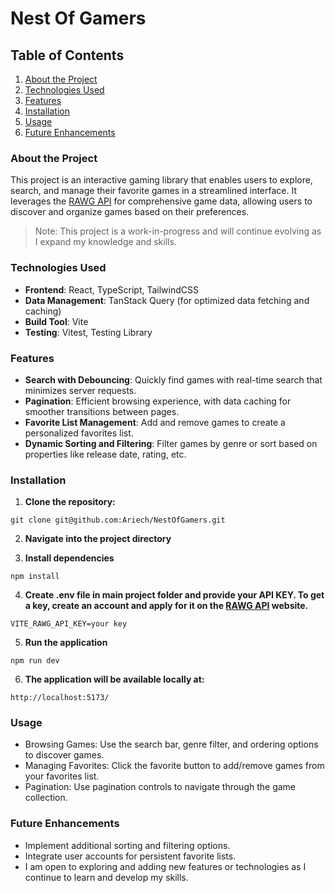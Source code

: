 # Nest Of Gamers

## Table of Contents
1. [About the Project](#about-the-project)
2. [Technologies Used](#technologies-used)
3. [Features](#features)
4. [Installation](#installation)
5. [Usage](#usage)
6. [Future Enhancements](#future-enhancements)

### About the Project
This project is an interactive gaming library that enables users to explore, search, and manage their favorite games in a streamlined interface. It leverages the [RAWG API](https://rawg.io/apidocs) for comprehensive game data, allowing users to discover and organize games based on their preferences.

> Note: This project is a work-in-progress and will continue evolving as I expand my knowledge and skills.

### Technologies Used
- **Frontend**: React, TypeScript, TailwindCSS
- **Data Management**: TanStack Query (for optimized data fetching and caching)
- **Build Tool**: Vite
- **Testing**: Vitest, Testing Library

### Features
- **Search with Debouncing**: Quickly find games with real-time search that minimizes server requests.
- **Pagination**: Efficient browsing experience, with data caching for smoother transitions between pages.
- **Favorite List Management**: Add and remove games to create a personalized favorites list.
- **Dynamic Sorting and Filtering**: Filter games by genre or sort based on properties like release date, rating, etc.

### Installation

1. **Clone the repository:**
```
git clone git@github.com:Ariech/NestOfGamers.git
```
2. **Navigate into the project directory**
  
3. **Install dependencies**
```
npm install
```
4. **Create .env file in main project folder and provide your API KEY. To get a key, create an account and apply for it on the [RAWG API](https://rawg.io/apidocs) website.**
```
VITE_RAWG_API_KEY=your key
```
5. **Run the application**
```
npm run dev
```
6. **The application will be available locally at:**
```
http://localhost:5173/
```

### Usage
- Browsing Games: Use the search bar, genre filter, and ordering options to discover games.
- Managing Favorites: Click the favorite button to add/remove games from your favorites list.
- Pagination: Use pagination controls to navigate through the game collection.

### Future Enhancements

- Implement additional sorting and filtering options.
- Integrate user accounts for persistent favorite lists.
- I am open to exploring and adding new features or technologies as I continue to learn and develop my skills.
